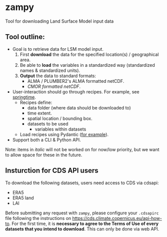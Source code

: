 # zampy
Tool for downloading Land Surface Model input data


## Tool outline:

 - Goal is to retrieve data for LSM model input.
    1. First **download** the data for the specified location(s) / geographical area.
    2. Be able to **load** the variables in a standardized way (standardized names & standardized units).
    3. **Output** the data to standard formats:
       - ALMA / PLUMBER2's ALMA formatted netCDF.
       - *CMOR formatted netCDF*.
 - User-interaction should go through recipes. For example, see [springtime](https://github.com/phenology/springtime/blob/main/tests/recipes/daymet.yaml).
   - Recipes define:
     - data folder (where data should be downloaded to)
     - time extent.
     - spatial location / bounding box.
     - datasets to be used
       - variables within datasets
   - Load recipes using Pydantic ([for example](https://github.com/phenology/springtime/blob/main/src/springtime/datasets/daymet.py)).
 - Support both a CLI & Python API.

Note: items in *italic* will not be worked on for now/low priority, but we want to allow space for these in the future.

## Insturction for CDS API users
To download the following datasets, users need access to CDS via cdsapi:

- ERA5
- ERA5 land
- LAI

Before submitting any request with `zampy`, please configure your `.cdsapirc` file following the instructions on https://cds.climate.copernicus.eu/api-how-to. For the first time, it is **necessary to agree to the Terms of Use of every datasets that you intend to download**. This can only be done via web API.
